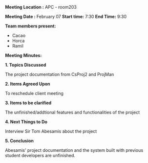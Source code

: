 **Meeting Location :** APC - room203

**Meeting  Date :**   February 07 **Start time:** 7:30 **End Time:** 9:30

**Team members present:**
  * Cacao
  * Horca
  * Ramil

**Meeting Minutes:**

**1. Topics Discussed**

The project documentation from CsProj2 and ProjMan

**2. Items Agreed Upon**

To reschedule client meeting

**3. Items to be clarified**

The unfinished/addtional features and functionalities of the project

**4. Next Things to Do**

Interview Sir Tom Abesamis about the project

**5. Conclusion**

Abesamis' project documentation and the system built with previous student developers are unfinished.